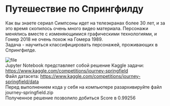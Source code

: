 # Путешествие по Спрингфилду
Как вы знаете сериал Симпсоны идет на телеэкранах более 30 лет, и за это время скопилось очень много видео материала. Персонажи менялись вместе с изменяющимися графическими технологиями, и Гомер 2018 не очень похож на Гомера 1989.  
Задача - научиться классифицировать персонажей, проживающих в Спрингфилде.  

![file](https://user-images.githubusercontent.com/67305258/166136039-16e5d587-f592-4521-a00d-de425cd48c11.jpeg)  
Jupyter Notebook представляет собой решение Kaggle задачи: https://www.kaggle.com/competitions/journey-springfield  
Файл датасета: https://www.kaggle.com/competitions/journey-springfield/data  
Перед выполнением кода у себя на компьютере разархивируйте файл journey-springfield.zip  
Полученное решение позволило добиться Score в 0.99256  
